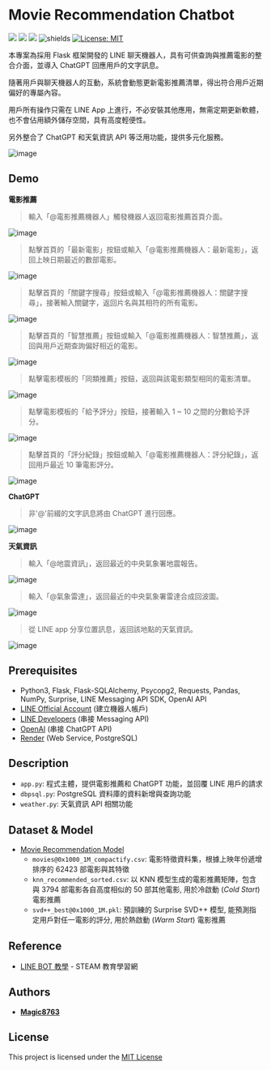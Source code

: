 # Movie Recommendation Chatbot
![](https://img.shields.io/github/stars/magic8763/movie_recommend_chatbot)
![](https://img.shields.io/github/watchers/magic8763/movie_recommend_chatbot)
![](https://img.shields.io/github/forks/magic8763/movie_recommend_chatbot)
![shields](https://img.shields.io/badge/python-3.10%2B-blue?style=flat-square)
[![License: MIT](https://img.shields.io/badge/License-MIT-yellow?style=flat-square)](https://opensource.org/licenses/MIT)

本專案為採用 Flask 框架開發的 LINE 聊天機器人，具有可供查詢與推薦電影的整合介面，並導入 ChatGPT 回應用戶的文字訊息。

隨著用戶與聊天機器人的互動，系統會動態更新電影推薦清單，得出符合用戶近期偏好的專屬內容。

用戶所有操作只需在 LINE App 上進行，不必安裝其他應用，無需定期更新軟體，也不會佔用額外儲存空間，具有高度輕便性。 

另外整合了 ChatGPT 和天氣資訊 API 等泛用功能，提供多元化服務。

![image](https://github.com/Magic8763/movie_recommend_chatbot/blob/main/img/structure.jpg)

## Demo
**電影推薦**
>輸入「@電影推薦機器人」觸發機器人返回電影推薦首頁介面。

![image](https://github.com/Magic8763/movie_recommend_chatbot/blob/main/img/Menu.jpg)

>點擊首頁的「最新電影」按鈕或輸入「@電影推薦機器人：最新電影」，返回上映日期最近的數部電影。

![image](https://github.com/Magic8763/movie_recommend_chatbot/blob/main/img/Get_New.jpg)

>點擊首頁的「關鍵字搜尋」按鈕或輸入「@電影推薦機器人：關鍵字搜尋」，接著輸入關鍵字，返回片名與其相符的所有電影。

![image](https://github.com/Magic8763/movie_recommend_chatbot/blob/main/img/Keyword_Search.jpg)

>點擊首頁的「智慧推薦」按鈕或輸入「@電影推薦機器人：智慧推薦」，返回與用戶近期查詢偏好相近的電影。

![image](https://github.com/Magic8763/movie_recommend_chatbot/blob/main/img/Get_Recommended.jpg)

>點擊電影模板的「同類推薦」按鈕，返回與該電影類型相同的電影清單。

![image](https://github.com/Magic8763/movie_recommend_chatbot/blob/main/img/Get_Similar.jpg)

>點擊電影模板的「給予評分」按鈕，接著輸入 1 ~ 10 之間的分數給予評分。

![image](https://github.com/Magic8763/movie_recommend_chatbot/blob/main/img/Score_message.jpg)

>點擊首頁的「評分紀錄」按鈕或輸入「@電影推薦機器人：評分紀錄」，返回用戶最近 10 筆電影評分。

![image](https://github.com/Magic8763/movie_recommend_chatbot/blob/main/img/Read_Personal_Record.jpg)

**ChatGPT**
>非'@'前綴的文字訊息將由 ChatGPT 進行回應。

![image](https://github.com/Magic8763/movie_recommend_chatbot/blob/main/img/Call_ChatGPT.jpg)

**天氣資訊**
>輸入「@地震資訊」，返回最近的中央氣象署地震報告。

![image](https://github.com/Magic8763/movie_recommend_chatbot/blob/main/img/Get_Earthquake.jpg)

>輸入「@氣象雷達」，返回最近的中央氣象署雷達合成回波圖。

![image](https://github.com/Magic8763/movie_recommend_chatbot/blob/main/img/Get_RadarEcho.jpg)

>從 LINE app 分享位置訊息，返回該地點的天氣資訊。

![image](https://github.com/Magic8763/movie_recommend_chatbot/blob/main/img/Get_Weather.jpg)

## Prerequisites
- Python3, Flask, Flask-SQLAlchemy, Psycopg2, Requests, Pandas, NumPy, Surprise, LINE Messaging API SDK, OpenAI API
- [LINE Official Account](https://manager.line.biz/) (建立機器人帳戶)
- [LINE Developers](https://developers.line.biz/en/) (串接 Messaging API)
- [OpenAI](https://platform.openai.com/) (串接 ChatGPT API)
- [Render](https://render.com/) (Web Service, PostgreSQL)

## Description
- `app.py`: 程式主體，提供電影推薦和 ChatGPT 功能，並回覆 LINE 用戶的請求
- `dbpsql.py`: PostgreSQL 資料庫的資料新增與查詢功能
- `weather.py`: 天氣資訊 API 相關功能

## Dataset & Model
- [Movie Recommendation Model](https://github.com/Magic8763/knn_svd_recommendation)
  - `movies@0x1000_1M_compactify.csv`: 電影特徵資料集，根據上映年份遞增排序的 62423 部電影與其特徵
  - `knn_recommended_sorted.csv`: 以 KNN 模型生成的電影推薦矩陣，包含與 3794 部電影各自高度相似的 50 部其他電影, 用於冷啟動 (*Cold Start*) 電影推薦
  - `svd++_best@0x1000_1M.pkl`: 預訓練的 Surprise SVD++ 模型, 能預測指定用戶對任一電影的評分, 用於熱啟動 (*Warm Start*) 電影推薦

## Reference
- [LINE BOT 教學](https://steam.oxxostudio.tw/category/python/example/line-bot-weather-3.html) - STEAM 教育學習網

## Authors
* **[Magic8763](https://github.com/Magic8763)**

## License
This project is licensed under the [MIT License](https://github.com/Magic8763/movie_recommend_chatbot/blob/main/LICENSE)
